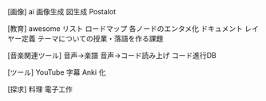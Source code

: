 [画像]
ai 画像生成
図生成
Postalot

[教育]
awesome リスト
ロードマップ
各ノードのエンタメ化
ドキュメント
レイヤー定義
テーマについての授業・落語を作る課題

[音楽関連ツール]
音声→楽譜
音声→コード読み上げ
コード進行DB

[ツール]
YouTube 字幕 Anki 化

[探求]
料理
電子工作
